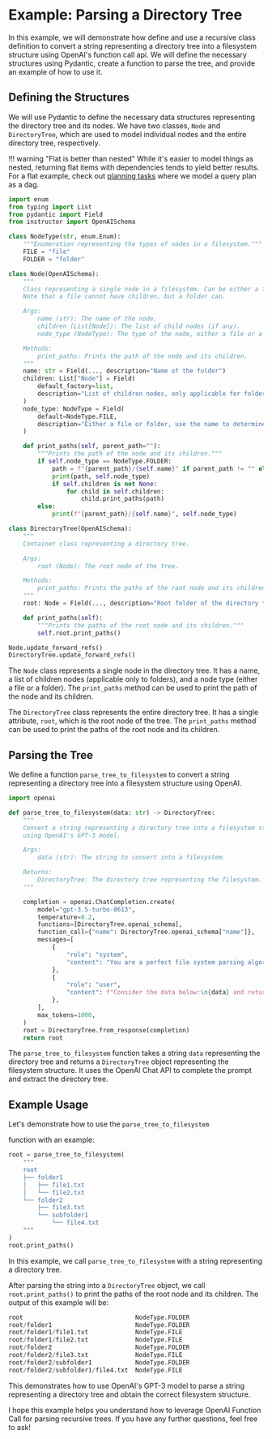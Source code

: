 # Example: Parsing a Directory Tree

In this example, we will demonstrate how define and use a recursive class definition to convert a string representing a directory tree into a filesystem structure using OpenAI's function call api. We will define the necessary structures using Pydantic, create a function to parse the tree, and provide an example of how to use it.

## Defining the Structures

We will use Pydantic to define the necessary data structures representing the directory tree and its nodes. We have two classes, `Node` and `DirectoryTree`, which are used to model individual nodes and the entire directory tree, respectively.

!!! warning "Flat is better than nested"
    While it's easier to model things as nested, returning flat items with dependencies tends to yield better results. For a flat example, check out [planning tasks](planning-tasks.md) where we model a query plan as a dag.

```python
import enum
from typing import List
from pydantic import Field
from instructor import OpenAISchema

class NodeType(str, enum.Enum):
    """Enumeration representing the types of nodes in a filesystem."""
    FILE = "file"
    FOLDER = "folder"

class Node(OpenAISchema):
    """
    Class representing a single node in a filesystem. Can be either a file or a folder.
    Note that a file cannot have children, but a folder can.

    Args:
        name (str): The name of the node.
        children (List[Node]): The list of child nodes (if any).
        node_type (NodeType): The type of the node, either a file or a folder.

    Methods:
        print_paths: Prints the path of the node and its children.
    """
    name: str = Field(..., description="Name of the folder")
    children: List["Node"] = Field(
        default_factory=list,
        description="List of children nodes, only applicable for folders, files cannot have children",
    )
    node_type: NodeType = Field(
        default=NodeType.FILE,
        description="Either a file or folder, use the name to determine which it could be",
    )

    def print_paths(self, parent_path=""):
        """Prints the path of the node and its children."""
        if self.node_type == NodeType.FOLDER:
            path = f"{parent_path}/{self.name}" if parent_path != "" else self.name
            print(path, self.node_type)
            if self.children is not None:
                for child in self.children:
                    child.print_paths(path)
        else:
            print(f"{parent_path}/{self.name}", self.node_type)

class DirectoryTree(OpenAISchema):
    """
    Container class representing a directory tree.

    Args:
        root (Node): The root node of the tree.

    Methods:
        print_paths: Prints the paths of the root node and its children.
    """
    root: Node = Field(..., description="Root folder of the directory tree")

    def print_paths(self):
        """Prints the paths of the root node and its children."""
        self.root.print_paths()

Node.update_forward_refs()
DirectoryTree.update_forward_refs()
```

The `Node` class represents a single node in the directory tree. It has a name, a list of children nodes (applicable only to folders), and a node type (either a file or a folder). The `print_paths` method can be used to print the path of the node and its children.

The `DirectoryTree` class represents the entire directory tree. It has a single attribute, `root`, which is the root node of the tree. The `print_paths` method can be used to print the paths of the root node and its children.

## Parsing the Tree

We define a function `parse_tree_to_filesystem` to convert a string representing a directory tree into a filesystem structure using OpenAI.

```python
import openai

def parse_tree_to_filesystem(data: str) -> DirectoryTree:
    """
    Convert a string representing a directory tree into a filesystem structure
    using OpenAI's GPT-3 model.

    Args:
        data (str): The string to convert into a filesystem.

    Returns:
        DirectoryTree: The directory tree representing the filesystem.
    """

    completion = openai.ChatCompletion.create(
        model="gpt-3.5-turbo-0613",
        temperature=0.2,
        functions=[DirectoryTree.openai_schema],
        function_call={"name": DirectoryTree.openai_schema["name"]},
        messages=[
            {
                "role": "system",
                "content": "You are a perfect file system parsing algorithm. You are given a string representing a directory tree. You must return the correct filesystem structure.",
            },
            {
                "role": "user",
                "content": f"Consider the data below:\n{data} and return the correctly labeled filesystem",
            },
        ],
        max_tokens=1000,
    )
    root = DirectoryTree.from_response(completion)
    return root

```

The `parse_tree_to_filesystem` function takes a string `data` representing the directory tree and returns a `DirectoryTree` object representing the filesystem structure. It uses the OpenAI Chat API to complete the prompt and extract the directory tree.

## Example Usage

Let's demonstrate how to use the `parse_tree_to_filesystem`

function with an example:

```python
root = parse_tree_to_filesystem(
    """
    root
    ├── folder1
    │   ├── file1.txt
    │   └── file2.txt
    └── folder2
        ├── file3.txt
        └── subfolder1
            └── file4.txt
    """
)
root.print_paths()
```

In this example, we call `parse_tree_to_filesystem` with a string representing a directory tree.

After parsing the string into a `DirectoryTree` object, we call `root.print_paths()` to print the paths of the root node and its children. The output of this example will be:

```python
root                               NodeType.FOLDER
root/folder1                       NodeType.FOLDER
root/folder1/file1.txt             NodeType.FILE
root/folder1/file2.txt             NodeType.FILE
root/folder2                       NodeType.FOLDER
root/folder2/file3.txt             NodeType.FILE
root/folder2/subfolder1            NodeType.FOLDER
root/folder2/subfolder1/file4.txt  NodeType.FILE
```

This demonstrates how to use OpenAI's GPT-3 model to parse a string representing a directory tree and obtain the correct filesystem structure.

I hope this example helps you understand how to leverage OpenAI Function Call for parsing recursive trees. If you have any further questions, feel free to ask!